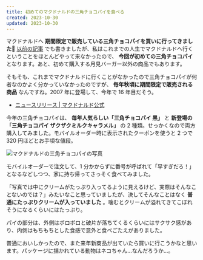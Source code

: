 ```yaml
---
title: 初めてのマクドナルドの三角チョコパイを食べる
created: 2023-10-30
updated: 2023-10-30
---
```


マクドナルドへ **期間限定で販売している三角チョコパイを買いに行ってきました🔼** [以前の記事](/blog/20230930/) でも書きましたが、私はこれまでの人生でマクドナルドへ行くということをほとんどやって来なかったので、 **今回が初めての三角チョコパイ** となります。あと、初めて購入する月見バーガー以外の商品でもあります。

そもそも、これまでマクドナルドに行くことがなかったので三角チョコパイが何者なのかよく分かっていなかったのですが、 **毎年秋頃に期間限定で販売される商品** なんですね。2007 年に登場して、今年で 16 年目だそう。

- [ニュースリリース | マクドナルド公式](https://www.mcdonalds.co.jp/company/news/2023/1005a/)

今年の三角チョコパイは、 **毎年人気らしい「三角チョコパイ 黒」** と **新登場の「三角チョコパイ ザクザクミルクキャラメル」** の 2 種類。せっかくなので両方購入してみました。モバイルオーダー時に表示されたクーポンを使うと 2 つで 320 円ほどとお手頃な値段。

![マクドナルドの三角チョコパイの写真](2a639d4a-09d2-411c-3d18-bca314d4d900)

モバイルオーダーで注文して、1 分かからずに番号が呼ばれて「早すぎだろ！」となるなどしつつ、家に持ち帰ってさっそく食べてみました。

「写真では中にクリームがたっぷり入ってるように見えるけど、実際はそんなことないのでは？」みたいなこと思っていましたが、決してそんなことはなく **普通にたっぷりクリームが入っていました** 。噛むとクリームが溢れてきてこぼれそうになるくらいにはたっぷり。

パイの部分は、外側はポロポロと破片が落ちてくるくらいにはサクサク感があり、内側はもちもちとした食感で意外と食べごたえがありました。

普通においしかったので、また来年新商品が出ていたら買いに行こうかなと思います。パッケージに描かれている動物はネコちゃん…なんだろうか…。
